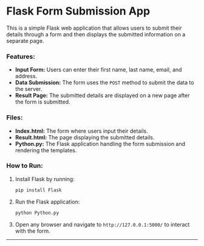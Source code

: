 # Flask Form Submission App

This is a simple Flask web application that allows users to submit their details through a form and then displays the submitted information on a separate page.

### Features:
- **Input Form:** Users can enter their first name, last name, email, and address.
- **Data Submission:** The form uses the `POST` method to submit the data to the server.
- **Result Page:** The submitted details are displayed on a new page after the form is submitted.

### Files:
- **Index.html:** The form where users input their details.
- **Result.html:** The page displaying the submitted details.
- **Python.py:** The Flask application handling the form submission and rendering the templates.

### How to Run:
1. Install Flask by running:
   ```bash
   pip install Flask
   ```
2. Run the Flask application:
   ```bash
   python Python.py
   ```
3. Open any browser and navigate to `http://127.0.0.1:5000/` to interact with the form.

---
